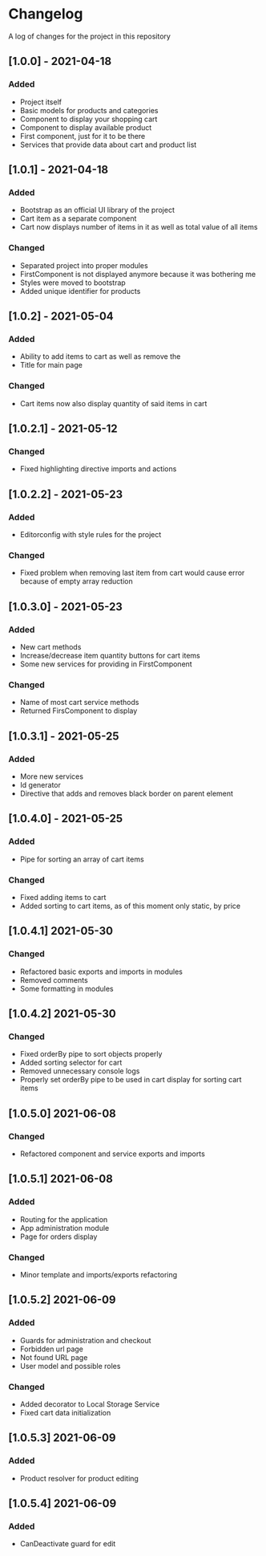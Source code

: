 # Changelog
A log of changes for the project in this repository

## [1.0.0] - 2021-04-18
### Added
- Project itself
- Basic models for products and categories
- Component to display your shopping cart
- Component to display available product
- First component, just for it to be there
- Services that provide data about cart and product list

## [1.0.1] - 2021-04-18
### Added
- Bootstrap as an official UI library of the project
- Cart item as a separate component
- Cart now displays number of items in it as well as total value of all items

### Changed
- Separated project into proper modules
- FirstComponent is not displayed anymore because it was bothering me
- Styles were moved to bootstrap
- Added unique identifier for products

## [1.0.2] - 2021-05-04
### Added
- Ability to add items to cart as well as remove the
- Title for main page

### Changed
- Cart items now also display quantity of said items in cart

## [1.0.2.1] - 2021-05-12
### Changed
- Fixed highlighting directive imports and actions


## [1.0.2.2] - 2021-05-23
### Added
- Editorconfig with style rules for the project

### Changed
- Fixed problem when removing last item from cart would cause error because of empty array reduction


## [1.0.3.0] - 2021-05-23
### Added
- New cart methods
- Increase/decrease item quantity buttons for cart items
- Some new services for providing in FirstComponent

### Changed
- Name of most cart service methods
- Returned FirsComponent to display


## [1.0.3.1] - 2021-05-25
### Added
- More new services
- Id generator
- Directive that adds and removes black border on parent element


## [1.0.4.0] - 2021-05-25
### Added
- Pipe for sorting an array of cart items

### Changed
- Fixed adding items to cart
- Added sorting to cart items, as of this moment only static, by price


## [1.0.4.1]  2021-05-30
### Changed
- Refactored basic exports and imports in modules
- Removed comments
- Some formatting in modules

## [1.0.4.2] 2021-05-30
### Changed
- Fixed orderBy pipe to sort objects properly
- Added sorting selector for cart
- Removed unnecessary console logs
- Properly set orderBy pipe to be used in cart display for sorting cart items


## [1.0.5.0] 2021-06-08
### Changed
- Refactored component and service exports and imports

## [1.0.5.1] 2021-06-08
### Added
- Routing for the application
- App administration module
- Page for orders display
### Changed
- Minor template and imports/exports refactoring


## [1.0.5.2] 2021-06-09
### Added
- Guards for administration and checkout
- Forbidden url page
- Not found URL page
- User model and possible roles
### Changed
- Added decorator to Local Storage Service
- Fixed cart data initialization

## [1.0.5.3] 2021-06-09
### Added 
- Product resolver for product editing


## [1.0.5.4] 2021-06-09
### Added
- CanDeactivate guard for edit


